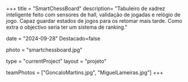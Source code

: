 +++
title = "SmartChessBoard"
description= "Tabuleiro de xadrez inteligente feito com sensores de hall, validação de jogadas e relógio de jogo. Capaz guardar estados de jogos para os retomar mais tarde. Como extra o objectivo seria ter um sistema de ranking." 

date = "2024-09-28" 
Destacado=false 

photo = "smartchessboard.jpg" 

type = "currentProject" 
layout = "projeto" 

teamPhotos = ["GoncaloMartins.jpg", "MiguelLameiras.jpg"] 
+++
